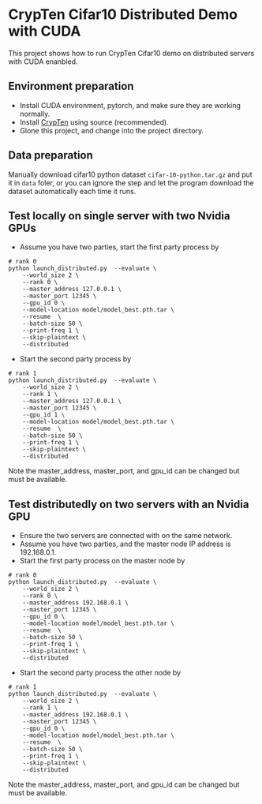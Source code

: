 # CrypTen Cifar10 Distributed Demo with CUDA

This project shows how to run CrypTen Cifar10 demo on distributed servers with CUDA enanbled.

## Environment preparation

+ Install CUDA environment, pytorch, and make sure they are working normally.
+ Install [CrypTen](https://github.com/facebookresearch/CrypTen) using source (recommended).
+ Glone this project, and change into the project directory.

## Data preparation

Manually download cifar10 python dataset `cifar-10-python.tar.gz` and put it in `data` foler, or you can ignore the step and let the program download the dataset automatically each time it runs.

## Test locally on single server with two Nvidia GPUs

+ Assume you have two parties, start the first party process by

```shell
# rank 0
python launch_distributed.py  --evaluate \
    --world_size 2 \
    --rank 0 \
    --master_address 127.0.0.1 \
    --master_port 12345 \
    --gpu_id 0 \
    --model-location model/model_best.pth.tar \
    --resume  \
    --batch-size 50 \
    --print-freq 1 \
    --skip-plaintext \
    --distributed
```

+ Start the second party process by

```shell
# rank 1
python launch_distributed.py  --evaluate \
    --world_size 2 \
    --rank 1 \
    --master_address 127.0.0.1 \
    --master_port 12345 \
    --gpu_id 1 \
    --model-location model/model_best.pth.tar \
    --resume  \
    --batch-size 50 \
    --print-freq 1 \
    --skip-plaintext \
    --distributed
```
Note the master_address, master_port, and gpu_id can be changed but must be available.

## Test distributedly on two servers with an Nvidia GPU
+ Ensure the two servers are connected with on the same network.
+ Assume you have two parties, and the master node IP address is 192.168.0.1.
+ Start the first party process on the master node by

```shell
# rank 0
python launch_distributed.py  --evaluate \
    --world_size 2 \
    --rank 0 \
    --master_address 192.168.0.1 \
    --master_port 12345 \
    --gpu_id 0 \
    --model-location model/model_best.pth.tar \
    --resume  \
    --batch-size 50 \
    --print-freq 1 \
    --skip-plaintext \
    --distributed
```

+ Start the second party process  the other node by

```shell
# rank 1
python launch_distributed.py  --evaluate \
    --world_size 2 \
    --rank 1 \
    --master_address 192.168.0.1 \
    --master_port 12345 \
    --gpu_id 0 \
    --model-location model/model_best.pth.tar \
    --resume  \
    --batch-size 50 \
    --print-freq 1 \
    --skip-plaintext \
    --distributed
```

Note the master_address, master_port, and gpu_id can be changed but must be available.
